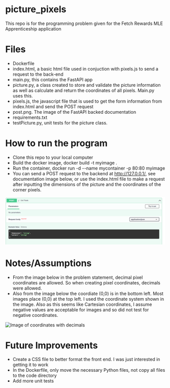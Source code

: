 # picture_pixels
This repo is for the programming problem given for the Fetch Rewards MLE Apprenticeship application 

# Files
- Dockerfile
- index.html, a basic html file used in conjuction with pixels.js to send a request to the back-end
- main.py, this contains the FastAPI app
- picture.py, a class created to store and validate the picture information as well as calculate and return the coordinates of all pixels.  Main.py uses this.
- pixels.js, the javascript file that is used to get the form information from index.html and send the POST request
- post.png.  The image of the FastAPI backed documentation
- requirements.txt
- testPicture.py, unit tests for the picture class.

# How to run the program
- Clone this repo to your local computer
- Build the docker image, docker build -t myimage .
- Run the container, docker run -d --name mycontainer -p 80:80 myimage
- You can send a POST request to the backend at http://127.0.0.1/, see documentation image below, or use the index.html file to make a request after inputting the dimensions of the picture and the coordinates of the corner pixels.

![Image of Swagger showing a JSON object to send two post with two parameters, dimensions and corners, both strings](post.png)

# Notes/Assumptions
- From the image below in the problem statement, decimal pixel coordinates are allowed.  So when creating pixel coordinates, decimals were allowed.
- Also from the image below the coordiate (0,0) is in the bottom left.  Most images place (0,0) at the top left.  I used the coordinate system shown in the image.  Also as this seems like Cartesian coordinates, I assume negative values are acceptable for images and so did not test for negative coordinates.

![Image of coordinates with decimals](https://fetch-hiring.s3.amazonaws.com/assets/machine-learning-engineer/img.png)


# Future Improvements
- Create a CSS file to better format the front end. I was just interested in getting it to work
- In the Dockerfile, only move the necessary Python files, not copy all files to the code directory
- Add more unit tests
